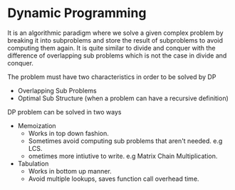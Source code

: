 # Dynamic Programming   
It is an algorithmic paradigm where we solve a given complex problem by breaking it into subproblems and store the result of subproblems to avoid computing them again.
It is quite similar to divide and conquer with the difference of overlapping sub problems which is not the case in divide and conquer.

The problem must have two characteristics in order to be solved by DP
- Overlapping Sub Problems
- Optimal Sub Structure (when a problem can have a recursive definition)

DP problem can be solved in two ways
- Memoization
    - Works in top down fashion.
    - Sometimes avoid computing sub problems that aren't needed. e.g LCS.
    - ometimes more intiutive to write. e.g Matrix Chain Multiplication.
- Tabulation
  - Works in bottom up manner.
  - Avoid multiple lookups, saves function call overhead time.



